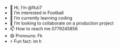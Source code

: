 - 👋 Hi, I’m @fkzi7
- 👀 I’m interested in Football
- 🌱 I’m currently learning coding
- 💞️ I’m looking to collaborate on a production project
- 📫 How to reach me 0779245856
- 😄 Pronouns: Fk
- ⚡ Fun fact: im h

<!---
fkzi7/fkzi7 is a ✨ special ✨ repository because its `README.md` (this file) appears on your GitHub profile.
You can click the Preview link to take a look at your changes.
--->
